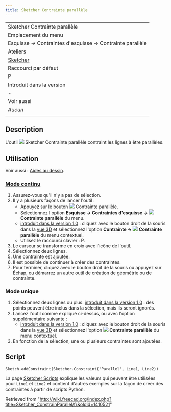 ```yaml
---
title: Sketcher Contrainte parallèle
---
```

|  |
| --- |
| Sketcher Contrainte parallèle |
| Emplacement du menu |
| Esquisse → Contraintes d'esquisse → Contrainte parallèle |
| Ateliers |
| [Sketcher](/Sketcher_Workbench/fr "Sketcher Workbench/fr") |
| Raccourci par défaut |
| P |
| Introduit dans la version |
| - |
| Voir aussi |
| *Aucun* |
|  |

## Description

L'outil ![](/images/Sketcher_ConstrainParallel.svg) Sketcher Contrainte parallèle contraint les lignes à être parallèles.

## Utilisation

Voir aussi : [Aides au dessin](/Sketcher_Workbench/fr#Aides_au_dessin "Sketcher Workbench/fr").

### [Mode continu](/Sketcher_Workbench/fr#Modes_continus "Sketcher Workbench/fr")

1. Assurez-vous qu'il n'y a pas de sélection.
2. Il y a plusieurs façons de lancer l'outil :
   * Appuyez sur le bouton ![](/images/Sketcher_ConstrainParallel.svg) Contrainte parallèle.
   * Sélectionnez l'option **Esquisse → Contraintes d'esquisse → ![](/images/Sketcher_ConstrainParallel.svg) Contrainte parallèle** du menu.
   * [introduit dans la version 1.0](/Release_notes_1.0/fr "Release notes 1.0/fr") : cliquez avec le bouton droit de la souris dans la [vue 3D](/3D_view/fr "3D view/fr") et sélectionnez l'option **Contrainte → ![](/images/Sketcher_ConstrainParallel.svg) Contrainte parallèle** du menu contextuel.
   * Utilisez le raccourci clavier : P.
3. Le curseur se transforme en croix avec l'icône de l'outil.
4. Sélectionnez deux lignes.
5. Une contrainte est ajoutée.
6. Il est possible de continuer à créer des contraintes.
7. Pour terminer, cliquez avec le bouton droit de la souris ou appuyez sur Échap, ou démarrez un autre outil de création de géométrie ou de contrainte.

### Mode unique

1. Sélectionnez deux lignes ou plus. [introduit dans la version 1.0](/Release_notes_1.0/fr "Release notes 1.0/fr") : des points peuvent être inclus dans la sélection, mais ils seront ignorés.
2. Lancez l'outil comme expliqué ci-dessus, ou avec l'option supplémentaire suivante :
   * [introduit dans la version 1.0](/Release_notes_1.0/fr "Release notes 1.0/fr") : cliquez avec le bouton droit de la souris dans la [vue 3D](/3D_view/fr "3D view/fr") et sélectionnez l'option **![](/images/Sketcher_ConstrainParallel.svg) Contrainte parallèle** du menu contextuel.
3. En fonction de la sélection, une ou plusieurs contraintes sont ajoutées.

## Script

```
Sketch.addConstraint(Sketcher.Constraint('Parallel', Line1, Line2))

```

La page [Sketcher Scripts](/Sketcher_scripting/fr "Sketcher scripting/fr") explique les valeurs qui peuvent être utilisées pour `Line1` et `Line2` et contient d'autres exemples sur la façon de créer des contraintes à partir de scripts Python.

Retrieved from "<http://wiki.freecad.org/index.php?title=Sketcher_ConstrainParallel/fr&oldid=1410521>"